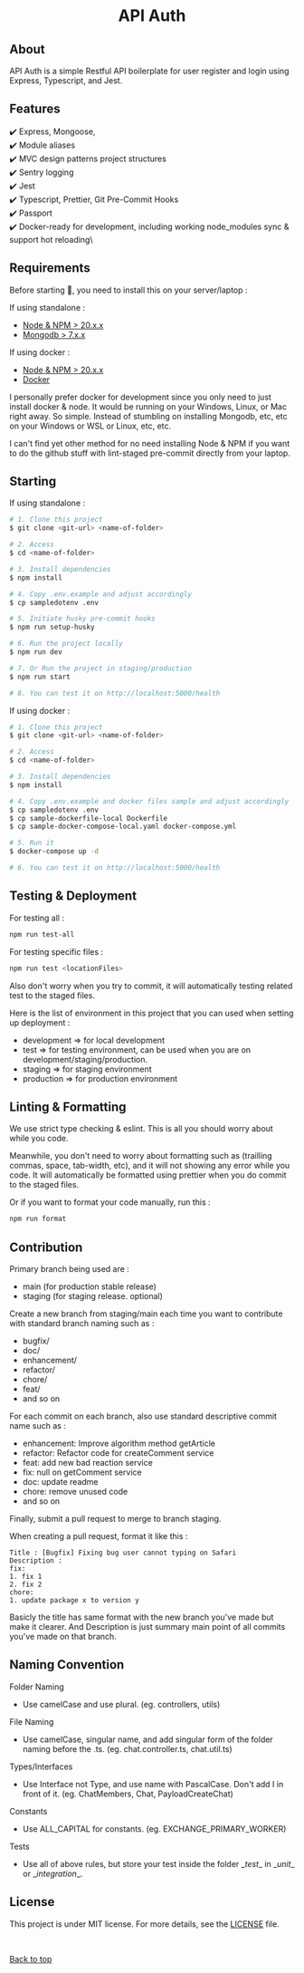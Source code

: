 <h1 align="center">API Auth</h1>

<!-- <h4 align="center"> 
	🚧  Under construction...  🚧
</h4> -->

## About

API Auth is a simple Restful API boilerplate for user register and login using Express, Typescript, and Jest.

## Features

:heavy_check_mark: Express, Mongoose,\
:heavy_check_mark: Module aliases\
:heavy_check_mark: MVC design patterns project structures\
:heavy_check_mark: Sentry logging\
:heavy_check_mark: Jest\
:heavy_check_mark: Typescript, Prettier, Git Pre-Commit Hooks\
:heavy_check_mark: Passport\
:heavy_check_mark: Docker-ready for development, including working node_modules sync & support hot reloading\

## Requirements

Before starting :checkered_flag:, you need to install this on your server/laptop :

If using standalone : 
- [Node & NPM > 20.x.x](https://nodejs.org/en/)
- [Mongodb > 7.x.x](https://www.mongodb.com/)

If using docker :
- [Node & NPM > 20.x.x](https://nodejs.org/en/)
- [Docker](https://docker.com)

I personally prefer docker for development since you only need to just install docker & node. It would be running on your Windows, Linux, or Mac right away. So simple. Instead of stumbling on installing Mongodb, etc, etc on your Windows or WSL or Linux, etc, etc.

I can't find yet other method for no need installing Node & NPM if you want to do the github stuff with lint-staged pre-commit directly from your laptop. 

## Starting

If using standalone :
```bash
# 1. Clone this project
$ git clone <git-url> <name-of-folder>

# 2. Access
$ cd <name-of-folder>

# 3. Install dependencies
$ npm install

# 4. Copy .env.example and adjust accordingly
$ cp sampledotenv .env

# 5. Initiate husky pre-commit hooks
$ npm run setup-husky

# 6. Run the project locally
$ npm run dev

# 7. Or Run the project in staging/production
$ npm run start

# 8. You can test it on http://localhost:5000/health
```

If using docker :
```bash
# 1. Clone this project
$ git clone <git-url> <name-of-folder>

# 2. Access
$ cd <name-of-folder>

# 3. Install dependencies
$ npm install

# 4. Copy .env.example and docker files sample and adjust accordingly
$ cp sampledotenv .env
$ cp sample-dockerfile-local Dockerfile
$ cp sample-docker-compose-local.yaml docker-compose.yml

# 5. Run it
$ docker-compose up -d

# 6. You can test it on http://localhost:5000/health
```

## Testing & Deployment

For testing all :
```bash
npm run test-all
```

For testing specific files :
```bash
npm run test <locationFiles>
```

Also don't worry when you try to commit, it will automatically testing related test to the staged files.

Here is the list of environment in this project that you can used when setting up deployment :
- development => for local development
- test => for testing environment, can be used when you are on development/staging/production.
- staging => for staging environment
- production => for production environment

## Linting & Formatting

We use strict type checking & eslint. This is all you should worry about while you code.

Meanwhile, you don't need to worry about formatting such as (trailling commas, space, tab-width, etc), and it will not showing any error while you code. It will automatically be formatted using prettier when you do commit to the staged files.

Or if you want to format your code manually, run this :
```bash
npm run format
```

## Contribution

Primary branch being used are :

- main (for production stable release)
- staging (for staging release. optional)

Create a new branch from staging/main each time you want to contribute with standard branch naming such as :

- bugfix/
- doc/
- enhancement/
- refactor/
- chore/
- feat/
- and so on

For each commit on each branch, also use standard descriptive commit name such as :

- enhancement: Improve algorithm method getArticle
- refactor: Refactor code for createComment service
- feat: add new bad reaction service
- fix: null on getComment service
- doc: update readme
- chore: remove unused code
- and so on

Finally, submit a pull request to merge to branch staging. 

When creating a pull request, format it like this :
```
Title : [Bugfix] Fixing bug user cannot typing on Safari
Description : 
fix: 
1. fix 1
2. fix 2
chore:
1. update package x to version y
```

Basicly the title has same format with the new branch you've made but make it clearer. And Description is just summary main point of all commits you've made on that branch.

## Naming Convention

Folder Naming
- Use camelCase and use plural. (eg. controllers, utils)

File Naming
- Use camelCase, singular name, and add singular form of the folder naming before the .ts. (eg. chat.controller.ts, chat.util.ts)

Types/Interfaces
- Use Interface not Type, and use name with PascalCase. Don't add I in front of it. (eg. ChatMembers, Chat, PayloadCreateChat)

Constants
- Use ALL_CAPITAL for constants. (eg. EXCHANGE_PRIMARY_WORKER)

Tests
- Use all of above rules, but store your test inside the folder \__test__ in \__unit__ or \__integration__.

## License

This project is under MIT license. For more details, see the [LICENSE](LICENSE.md) file.

&#xa0;

<a href="#top">Back to top</a>

